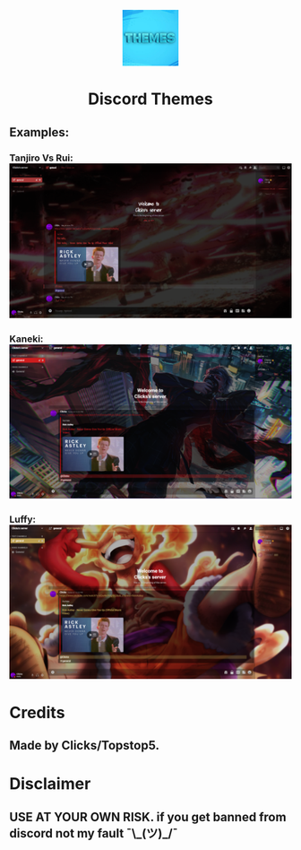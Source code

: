 <p align="center">
<img src = ".\images\Themes.png" width=100 height=100>
</p>

<h1 align="center">Discord Themes</h1>


## Examples:

### Tanjiro Vs Rui:<img src = ".\images\Tanjiro Vs Rui.png">
### Kaneki:<img src = ".\images\Kaneki Ken.png">
### Luffy:<img src = ".\images\Luffy.png">

# Credits
<h2 align="Left">Made by Clicks/Topstop5. </h2>

# Disclaimer
<h2 align="Left">USE AT YOUR OWN RISK. if you get banned from discord not my fault ¯\_(ツ)_/¯</h2>
